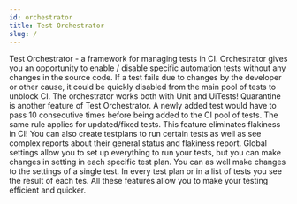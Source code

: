 ```yaml
---
id: orchestrator
title: Test Orchestrator
slug: /
---
```


Test Orchestrator - a framework for managing tests in CI. Orchestrator gives you an opportunity to enable / disable specific automation tests without any changes in the source code. If a test fails due to changes by the developer or other cause, it could be quickly disabled from the main pool of tests to unblock CI. The orchestrator works both with Unit and UiTests! Quarantine is another feature of Test Orchestrator. A newly added test would have to pass 10 consecutive times before being added to the CI pool of tests. The same rule applies for updated/fixed tests. This feature eliminates flakiness in CI!
You can also create testplans to run certain tests as well as see complex reports about their general status and flakiness report.
Global settings allow you to set up everything to run your tests, but you can make changes in setting in each specific test plan. You can as well make changes to the settings of a single test.
In every test plan or in a list of tests you see the result of each tes.
All these features allow you to make your testing efficient and quicker.
